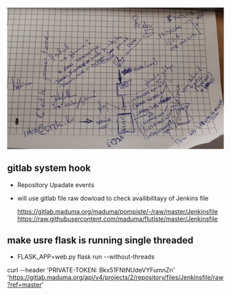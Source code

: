 ![Design of auto jenkins jobs](design.jpg)

## gitlab system hook
- Repository Upadate events
- will use gitlab file raw dowload to check availibilitayy of Jenkins file

    https://gitlab.maduma.org/maduma/pompiste/-/raw/master/Jenkinsfile
    https://raw.githubusercontent.com/maduma/flutiste/master/Jenkinsfile

## make usre flask is running single threaded
- FLASK_APP=web.py flask run --without-threads

curl --header 'PRIVATE-TOKEN: Bkx51FNtNUdeVYFumnZn' 'https://gitlab.maduma.org/api/v4/projects/2/repository/files/Jenkinsfile/raw?ref=master'
